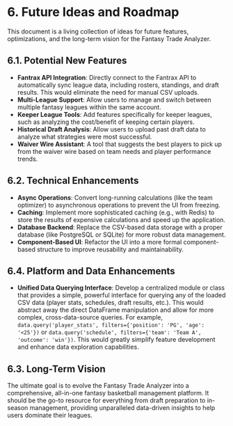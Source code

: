 # 6. Future Ideas and Roadmap

This document is a living collection of ideas for future features, optimizations, and the long-term vision for the Fantasy Trade Analyzer.

## 6.1. Potential New Features

-   **Fantrax API Integration**: Directly connect to the Fantrax API to automatically sync league data, including rosters, standings, and draft results. This would eliminate the need for manual CSV uploads.
-   **Multi-League Support**: Allow users to manage and switch between multiple fantasy leagues within the same account.
-   **Keeper League Tools**: Add features specifically for keeper leagues, such as analyzing the cost/benefit of keeping certain players.
-   **Historical Draft Analysis**: Allow users to upload past draft data to analyze what strategies were most successful.
-   **Waiver Wire Assistant**: A tool that suggests the best players to pick up from the waiver wire based on team needs and player performance trends.

## 6.2. Technical Enhancements

-   **Async Operations**: Convert long-running calculations (like the team optimizer) to asynchronous operations to prevent the UI from freezing.
-   **Caching**: Implement more sophisticated caching (e.g., with Redis) to store the results of expensive calculations and speed up the application.
-   **Database Backend**: Replace the CSV-based data storage with a proper database (like PostgreSQL or SQLite) for more robust data management.
-   **Component-Based UI**: Refactor the UI into a more formal component-based structure to improve reusability and maintainability.

## 6.4. Platform and Data Enhancements

-   **Unified Data Querying Interface**: Develop a centralized module or class that provides a simple, powerful interface for querying any of the loaded CSV data (player stats, schedules, draft results, etc.). This would abstract away the direct DataFrame manipulation and allow for more complex, cross-data-source queries. For example, `data.query('player_stats', filters={'position': 'PG', 'age': '<25'})` or `data.query('schedule', filters={'team': 'Team A', 'outcome': 'win'})`. This would greatly simplify feature development and enhance data exploration capabilities.

## 6.3. Long-Term Vision

The ultimate goal is to evolve the Fantasy Trade Analyzer into a comprehensive, all-in-one fantasy basketball management platform. It should be the go-to resource for everything from draft preparation to in-season management, providing unparalleled data-driven insights to help users dominate their leagues.
